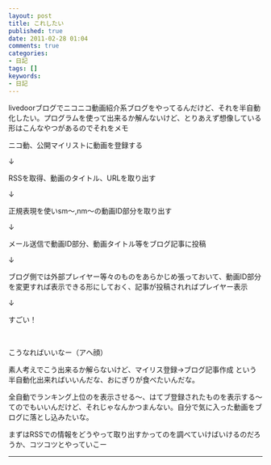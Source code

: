 ```yaml
---
layout: post
title: これしたい
published: true
date: 2011-02-28 01:04
comments: true
categories:
- 日記
tags: []
keywords:
- 日記
---
```

livedoorブログでニコニコ動画紹介系ブログをやってるんだけど、それを半自動化したい。プログラムを使って出来るか解んないけど、とりあえず想像している形はこんなやつがあるのでそれをメモ

ニコ動、公開マイリストに動画を登録する

↓

RSSを取得、動画のタイトル、URLを取り出す

↓

正規表現を使いsm～,nm～の動画ID部分を取り出す

↓

メール送信で動画ID部分、動画タイトル等をブログ記事に投稿

↓

ブログ側では外部プレイヤー等々のものをあらかじめ張っておいて、動画ID部分を変更すれば表示できる形にしておく、記事が投稿されればプレイヤー表示

↓

すごい！

&nbsp;

こうなればいいなー（アヘ顔）

素人考えでこう出来るか解らないけど、マイリス登録→ブログ記事作成 という半自動化出来ればいいんだな、おにぎりが食べたいんだな。

全自動でランキング上位のを表示させる～、はてブ登録されたものを表示する～てのでもいいんだけど、それじゃなんかつまんない。自分で気に入った動画をブログに落とし込みたいな。

まずはRSSでの情報をどうやって取り出すかってのを調べていけばいけるのだろうか、コツコツとやっていこー

---

